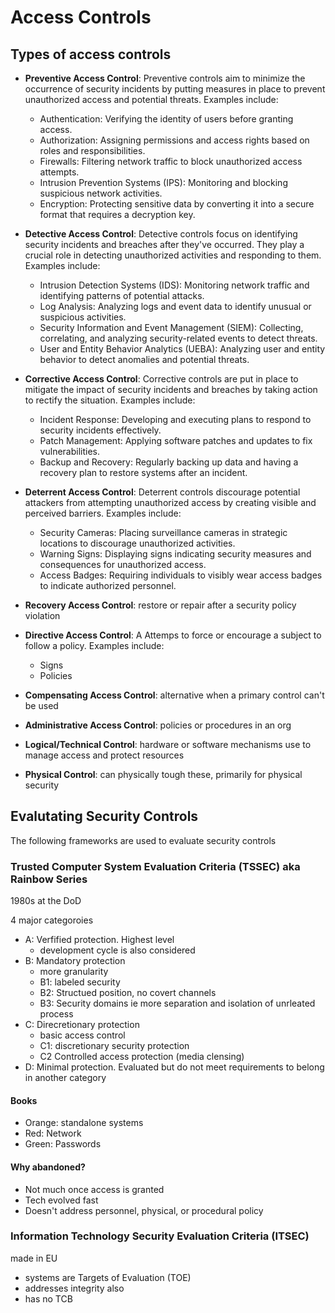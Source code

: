 # Access Controls

## Types of access controls
- **Preventive Access Control**:
Preventive controls aim to minimize the occurrence of security incidents by putting measures in place to prevent unauthorized access and potential threats. Examples include:
  - Authentication: Verifying the identity of users before granting access.
  - Authorization: Assigning permissions and access rights based on roles and responsibilities.
  - Firewalls: Filtering network traffic to block unauthorized access attempts.
  - Intrusion Prevention Systems (IPS): Monitoring and blocking suspicious network activities.
  - Encryption: Protecting sensitive data by converting it into a secure format that requires a decryption key.
- **Detective Access Control**:
Detective controls focus on identifying security incidents and breaches after they've occurred. They play a crucial role in detecting unauthorized activities and responding to them. Examples include:
  - Intrusion Detection Systems (IDS): Monitoring network traffic and identifying patterns of potential attacks.
  - Log Analysis: Analyzing logs and event data to identify unusual or suspicious activities.
  - Security Information and Event Management (SIEM): Collecting, correlating, and analyzing security-related events to detect threats.
  - User and Entity Behavior Analytics (UEBA): Analyzing user and entity behavior to detect anomalies and potential threats.
- **Corrective Access Control**:
Corrective controls are put in place to mitigate the impact of security incidents and breaches by taking action to rectify the situation. Examples include:
  - Incident Response: Developing and executing plans to respond to security incidents effectively.
  - Patch Management: Applying software patches and updates to fix vulnerabilities.
  - Backup and Recovery: Regularly backing up data and having a recovery plan to restore systems after an incident.
- **Deterrent Access Control**:
Deterrent controls discourage potential attackers from attempting unauthorized access by creating visible and perceived barriers. Examples include:
  - Security Cameras: Placing surveillance cameras in strategic locations to discourage unauthorized activities.
  - Warning Signs: Displaying signs indicating security measures and consequences for unauthorized access.
  - Access Badges: Requiring individuals to visibly wear access badges to indicate authorized personnel.

- **Recovery Access Control**: restore or repair after a security policy violation
- **Directive Access Control**: A
  Attemps to force or encourage a subject to follow a policy. Examples include:
  - Signs
  - Policies
- **Compensating Access Control**: alternative when a primary control can't be used
- **Administrative Access Control**: policies or procedures in an org
- **Logical/Technical Control**: hardware or software mechanisms use to manage access and protect resources
- **Physical Control**: can physically tough these, primarily for physical security

## Evalutating Security Controls
The following frameworks are used to evaluate security controls

### Trusted Computer System Evaluation Criteria (TSSEC) aka Rainbow Series
1980s at the DoD

4 major categoroies
- A: Verfified protection. Highest level
  - development cycle is also considered
- B: Mandatory protection
  - more granularity
  - B1: labeled security
  - B2: Structued position, no covert channels
  - B3: Security domains ie more separation and isolation of unrleated process
- C: Direcretionary protection 
  - basic access control
  - C1: discretionary security protection
  - C2 Controlled access protection (media clensing)
- D: Minimal protection. Evaluated but do not meet requirements to belong in another category

#### Books
- Orange: standalone systems
- Red: Network
- Green: Passwords

#### Why abandoned?
- Not much once access is granted
- Tech evolved fast
- Doesn't address personnel, physical, or procedural policy

### Information Technology Security Evaluation Criteria (ITSEC)
made in EU

- systems are Targets of Evaluation (TOE)
- addresses integrity also
- has no TCB


